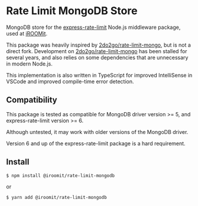 # Rate Limit MongoDB Store

MongoDB store for the [express-rate-limit](https://github.com/nfriedly/express-rate-limit) Node.js middleware package, used at [iROOMit](https://www.iroomit.com/).

This package was heavily inspired by [2do2go/rate-limit-mongo](https://github.com/2do2go/rate-limit-mongo), but is not a direct fork. Development on [2do2go/rate-limit-mongo](https://github.com/2do2go/rate-limit-mongo) has been stalled for several years, and also relies on some dependencies that are unnecessary in modern Node.js.

This implementation is also written in TypeScript for improved IntelliSense in VSCode and improved compile-time error detection.

## Compatibility

This package is tested as compatible for MongoDB driver version >= 5, and express-rate-limit version >= 6.

Although untested, it may work with older versions of the MongoDB driver.

Version 6 and up of the express-rate-limit package is a hard requirement.

## Install

```sh
$ npm install @iroomit/rate-limit-mongodb
```

or

```sh
$ yarn add @iroomit/rate-limit-mongodb
```